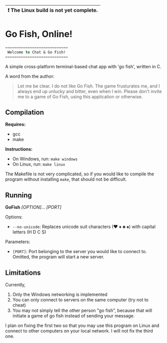 | :exclamation: The Linux build is not yet complete. |
|----------------------------------------------------|

# Go Fish, Online!

```sql
============================
 Welcome to Chat & Go Fish!
============================
```

A simple cross-platform terminal-based chat app with 'go fish', written in C.

A word from the author:
> Let me be clear. I do not like Go Fish. The game frusturates me, and I always end up unlucky and bitter, even when I win. Please don't invite me to a game of Go Fish, using this application or otherwise.

## Compilation

**Requires:**
- gcc
- make

**Instructions:**
- On Windows, run: `make windows`
- On Linux, run: `make linux`

The Makefile is not very complicated, so if you would like to compile the program without installing `make`, that should not be difficult.

## Running

**GoFish** *[OPTION]... [PORT]*

Options:
- `--no-unicode`: Replaces unicode suit characters (♥ ♦ ♣ ♠) with capital letters (H D C S)

Parameters:
- `[PORT]`: Port belonging to the server you would like to connect to. Omitted, the program will start a new server.

## Limitations

Currently, 
1. Only the Windows networking is implemented
2. You can only connect to servers on the same computer (try not to cheat)
3. You may not simply tell the other person "go fish", because that will initiate a game of go fish instead of sending your message.

I plan on fixing the first two so that you may use this program on Linux and connect to other computers on your local network. I will not fix the third one.
